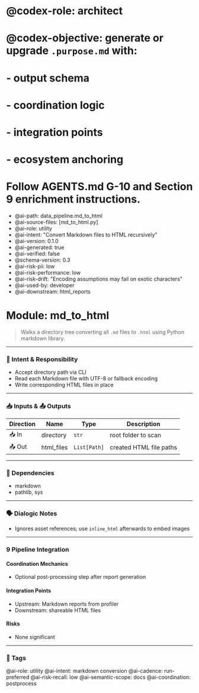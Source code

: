 # @codex-role: architect
# @codex-objective: generate or upgrade `.purpose.md` with:
# - output schema
# - coordination logic
# - integration points
# - ecosystem anchoring
# Follow AGENTS.md G-10 and Section 9 enrichment instructions.
- @ai-path: data_pipeline.md_to_html
- @ai-source-files: [md_to_html.py]
- @ai-role: utility
- @ai-intent: "Convert Markdown files to HTML recursively"
- @ai-version: 0.1.0
- @ai-generated: true
- @ai-verified: false
- @schema-version: 0.3
- @ai-risk-pii: low
- @ai-risk-performance: low
- @ai-risk-drift: "Encoding assumptions may fail on exotic characters"
- @ai-used-by: developer
- @ai-downstream: html_reports

# Module: md_to_html
> Walks a directory tree converting all `.md` files to `.html` using Python markdown library.

---

### 🎯 Intent & Responsibility
- Accept directory path via CLI
- Read each Markdown file with UTF-8 or fallback encoding
- Write corresponding HTML files in place

---

### 📥 Inputs & 📤 Outputs
| Direction | Name | Type | Description |
|-----------|------|------|-------------|
| 📥 In | directory | `str` | root folder to scan |
| 📤 Out | html_files | `List[Path]` | created HTML file paths |

---

### 🔗 Dependencies
- markdown
- pathlib, sys

---

### 🗣 Dialogic Notes
- Ignores asset references; use `inline_html` afterwards to embed images

---

### 9 Pipeline Integration
#### Coordination Mechanics
- Optional post-processing step after report generation

#### Integration Points
- Upstream: Markdown reports from profiler
- Downstream: shareable HTML files

#### Risks
- None significant

---

### 🧠 Tags
@ai-role: utility
@ai-intent: markdown conversion
@ai-cadence: run-preferred
@ai-risk-recall: low
@ai-semantic-scope: docs
@ai-coordination: postprocess
